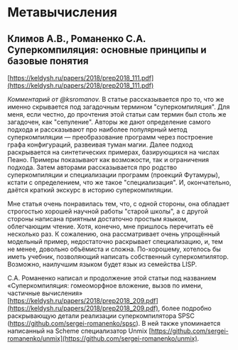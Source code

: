 # Метавычисления

## Климов А.В., Романенко С.А. Суперкомпиляция: основные принципы и базовые понятия

[https://keldysh.ru/papers/2018/prep2018_111.pdf](https://keldysh.ru/papers/2018/prep2018_111.pdf)

_Комментарий от @ksromanov._ В статье рассказывается про то, что же именно скрывается под загадочным термином "суперкомпиляция". Для меня,
если честно, до прочтения этой статьи сам термин был столь же загадочен, как "сепуление". Авторы же дают определение
самого подхода и рассказывают про наиболее популярный метод суперкомпиляции — преобразование программ через построение
графа конфигураций, развеивая туман магии. Далее подход раскрывается на синтетических примерах,
 базирующихся на числах Пеано. Примеры показывают как возможости, так
и ограничения подхода. Затем авторами рассказывается про родство суперкомпиляции и специализации программ
(проекций Футамуры), кстати с определением, что же такое "специализация". И, окончательно,
даётся краткий экскурс в историю суперкомпиляции.

Мне статья очень понравилась тем, что, с одной стороны, она обладает строгостью хорошей научной работы "старой школы",
а с другой стороны написана приятным достаточно простым языком, облегчающим чтение. Хотя, конечно, мне пришлось перечитать
её несколько раз. К сожалению, она рассматривает очень упрощённый модельный пример, недостаточно раскрывает специализацию,
и, тем не менее, довольно объёмиста и сложна. По-хорошему, хотелось бы иметь учебник, позволяющий написать собственный суперкомпилятор.
Возможно, наилучшим языком будет язык из семейства LISP.

С.А. Романенко написал и продолжение этой статьи под названием «Суперкомпиляция: гомеоморфное вложение, вызов по имени, частичные вычисления» 
[https://keldysh.ru/papers/2018/prep2018_209.pdf](https://keldysh.ru/papers/2018/prep2018_209.pdf),
более подробно раскрывающую детали реализации суперкомпилятора SPSC (https://github.com/sergei-romanenko/spsc). В ней также упоминается написанный на Scheme специализатор Unmix [https://github.com/sergei-romanenko/unmix](https://github.com/sergei-romanenko/unmix).

